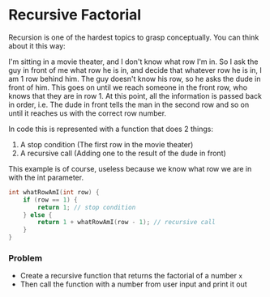 # Recursive Factorial

Recursion is one of the hardest topics to grasp conceptually. You can think about it this way:


I'm sitting in a movie theater, and I don't know what row I'm in. So I ask the guy in front of me what row he is in, and decide that whatever row he is in, I am 1 row behind him.  The guy doesn't know his row, so he asks the dude in front of him. This goes on until we reach someone in the front row, who knows that they are in row 1. At this point, all the information is passed back in order, i.e. The dude in front tells the man in the second row and so on until it reaches us with the correct row number.

In code this is represented with a function that does 2 things:

1) A stop condition (The first row in the movie theater)
2) A recursive call (Adding one to the result of the dude in front)

This example is of course, useless because we know what row we are in with the int parameter.

```cpp
int whatRowAmI(int row) {
    if (row == 1) {
        return 1; // stop condition
    } else {
        return 1 + whatRowAmI(row - 1); // recursive call
    }
}
```

### Problem

+ Create a recursive function that returns the factorial of a number `x`
+ Then call the function with a number from user input and print it out